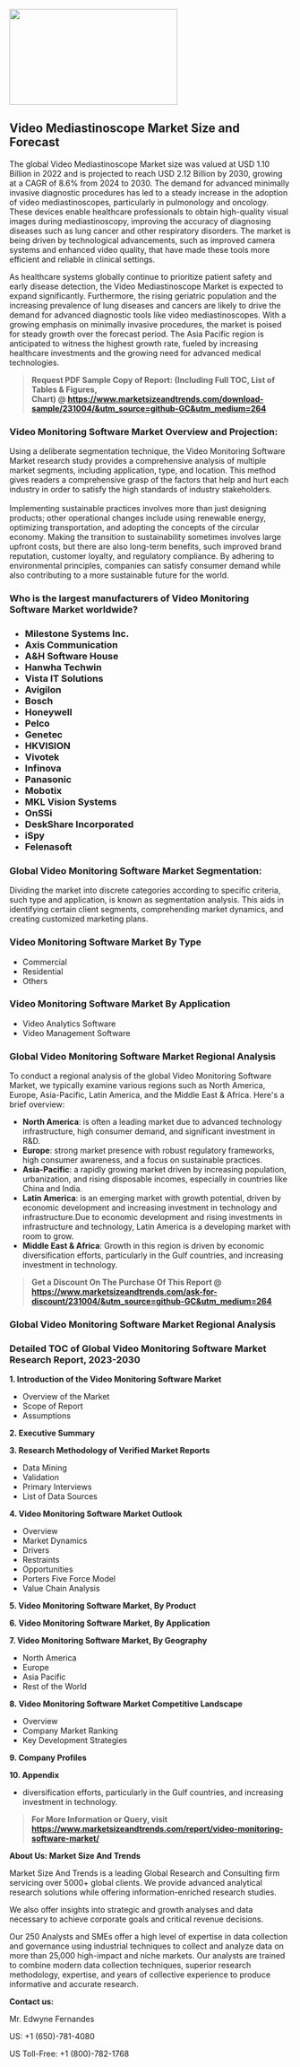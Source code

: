 <p><img class="alignnone size-medium wp-image-20088" src="https://ffe5etoiles.com/wp-content/uploads/2024/12/MST1-300x171.png" alt="" width="300" height="171" /></p><h2>Video Mediastinoscope Market Size and Forecast</h2><p>The global Video Mediastinoscope Market size was valued at USD 1.10 Billion in 2022 and is projected to reach USD 2.12 Billion by 2030, growing at a CAGR of 8.6% from 2024 to 2030. The demand for advanced minimally invasive diagnostic procedures has led to a steady increase in the adoption of video mediastinoscopes, particularly in pulmonology and oncology. These devices enable healthcare professionals to obtain high-quality visual images during mediastinoscopy, improving the accuracy of diagnosing diseases such as lung cancer and other respiratory disorders. The market is being driven by technological advancements, such as improved camera systems and enhanced video quality, that have made these tools more efficient and reliable in clinical settings.</p><p>As healthcare systems globally continue to prioritize patient safety and early disease detection, the Video Mediastinoscope Market is expected to expand significantly. Furthermore, the rising geriatric population and the increasing prevalence of lung diseases and cancers are likely to drive the demand for advanced diagnostic tools like video mediastinoscopes. With a growing emphasis on minimally invasive procedures, the market is poised for steady growth over the forecast period. The Asia Pacific region is anticipated to witness the highest growth rate, fueled by increasing healthcare investments and the growing need for advanced medical technologies.</p></p><blockquote id="" class=""><strong>Request PDF Sample Copy of Report: (Including Full TOC, List of Tables &amp; Figures, Chart)&nbsp;@&nbsp;<strong><a href="https://www.marketsizeandtrends.com/download-sample/231004/&utm_source=github-GC&utm_medium=264" target="_blank">https://www.marketsizeandtrends.com/download-sample/231004/&utm_source=github-GC&utm_medium=264</a></strong></strong></blockquote><h3 id="" class="">Video Monitoring Software Market&nbsp;Overview and Projection:</h3><p id="" class="">Using a deliberate segmentation technique, the Video Monitoring Software Market research study provides a comprehensive analysis of multiple market segments, including application, type, and location. This method gives readers a comprehensive grasp of the factors that help and hurt each industry in order to satisfy the high standards of industry stakeholders. <br /> <br />Implementing sustainable practices involves more than just designing products; other operational changes include using renewable energy, optimizing transportation, and adopting the concepts of the circular economy. Making the transition to sustainability sometimes involves large upfront costs, but there are also long-term benefits, such improved brand reputation, customer loyalty, and regulatory compliance. By adhering to environmental principles, companies can satisfy consumer demand while also contributing to a more sustainable future for the world.</p><h3 id="" class="">Who is the largest manufacturers of&nbsp;Video Monitoring Software Market worldwide?</h3><h3 class=""><p><ul><li>Milestone Systems Inc. </li><li> Axis Communication </li><li> A&H Software House </li><li> Hanwha Techwin </li><li> Vista IT Solutions </li><li> Avigilon </li><li> Bosch </li><li> Honeywell </li><li> Pelco </li><li> Genetec </li><li> HKVISION </li><li> Vivotek </li><li> Infinova </li><li> Panasonic </li><li> Mobotix </li><li> MKL Vision Systems </li><li> OnSSi </li><li> DeskShare Incorporated </li><li> iSpy </li><li> Felenasoft</li></ul></p></h3><h3 id="" class="">Global&nbsp;Video Monitoring Software Market Segmentation:</h3><p id="" class="">Dividing the market into discrete categories according to specific criteria, such type and application, is known as segmentation analysis. This aids in identifying certain client segments, comprehending market dynamics, and creating customized marketing plans.</p><h3 id="" class="">Video Monitoring Software Market&nbsp;By Type</h3><p><p><ul><li>Commercial</li><li> Residential</li><li> Others</p></li></ul></p></p><h3 id="" class="">Video Monitoring Software Market&nbsp;By Application</h3><p class=""><p><ul><li>Video Analytics Software</li><li> Video Management Software</li></ul></p></p><h3 id="" class="">Global Video Monitoring Software Market Regional Analysis</h3><p id="" class="">To conduct a regional analysis of the global Video Monitoring Software Market, we typically examine various regions such as North America, Europe, Asia-Pacific, Latin America, and the Middle East &amp; Africa. Here's a brief overview:</p><ul><li><strong>North America</strong>: is often a leading market due to advanced technology infrastructure, high consumer demand, and significant investment in R&amp;D.</li><li><strong>Europe</strong>: strong market presence with robust regulatory frameworks, high consumer awareness, and a focus on sustainable practices.</li><li><strong>Asia-Pacific</strong>: a rapidly growing market driven by increasing population, urbanization, and rising disposable incomes, especially in countries like China and India.</li><li><strong>Latin America</strong>: is an emerging market with growth potential, driven by economic development and increasing investment in technology and infrastructure.Due to economic development and rising investments in infrastructure and technology, Latin America is a developing market with room to grow.</li><li><strong>Middle East &amp; Africa</strong>: Growth in this region is driven by economic diversification efforts, particularly in the Gulf countries, and increasing investment in technology.</li></ul><blockquote id="" class=""><strong>Get a Discount On The Purchase Of This Report @ <strong><a href="https://www.marketsizeandtrends.com/ask-for-discount/231004/&utm_source=github-GC&utm_medium=264" target="_blank">https://www.marketsizeandtrends.com/ask-for-discount/231004/&utm_source=github-GC&utm_medium=264</a></strong></strong></blockquote><h3 id="" class="">Global Video Monitoring Software Market Regional Analysis</h3><h3 id="" class="">Detailed TOC of Global Video Monitoring Software Market Research Report, 2023-2030</h3><p id="" class=""><strong>1. Introduction of the Video Monitoring Software Market</strong></p><ul><li>Overview of the Market</li><li>Scope of Report</li><li>Assumptions</li></ul><p id="" class=""><strong>2. Executive Summary</strong></p><p id="" class=""><strong>3. Research Methodology of Verified Market Reports</strong></p><ul><li>Data Mining</li><li>Validation</li><li>Primary Interviews</li><li>List of Data Sources</li></ul><p id="" class=""><strong>4. Video Monitoring Software Market Outlook</strong></p><ul><li>Overview</li><li>Market Dynamics</li><li>Drivers</li><li>Restraints</li><li>Opportunities</li><li>Porters Five Force Model</li><li>Value Chain Analysis</li></ul><p id="" class=""><strong>5. Video Monitoring Software Market, By Product</strong></p><p id="" class=""><strong>6. Video Monitoring Software Market, By Application</strong></p><p id="" class=""><strong>7. Video Monitoring Software Market, By Geography</strong></p><ul><li>North America</li><li>Europe</li><li>Asia Pacific</li><li>Rest of the World</li></ul><p id="" class=""><strong>8. Video Monitoring Software Market Competitive Landscape</strong></p><ul><li>Overview</li><li>Company Market Ranking</li><li>Key Development Strategies</li></ul><p id="" class=""><strong>9. Company Profiles</strong></p><p id="" class=""><strong>10. Appendix</strong></p><ul><li>diversification efforts, particularly in the Gulf countries, and increasing investment in technology.</li></ul><blockquote id="" class=""><strong>For More Information or Query, visit <strong><strong><a href="https://www.marketsizeandtrends.com/report/video-monitoring-software-market/" target="_blank">https://www.marketsizeandtrends.com/report/video-monitoring-software-market/</a></strong></strong></strong></blockquote><p id="" class=""><strong>About Us: Market Size And Trends</strong></p><p id="" class="">Market Size And Trends is a leading Global Research and Consulting firm servicing over 5000+ global clients. We provide advanced analytical research solutions while offering information-enriched research studies.</p><p id="" class="">We also offer insights into strategic and growth analyses and data necessary to achieve corporate goals and critical revenue decisions.</p><p id="" class="">Our 250 Analysts and SMEs offer a high level of expertise in data collection and governance using industrial techniques to collect and analyze data on more than 25,000 high-impact and niche markets. Our analysts are trained to combine modern data collection techniques, superior research methodology, expertise, and years of collective experience to produce informative and accurate research.</p><p id="" class=""><strong>Contact us:</strong></p><p id="" class="">Mr. Edwyne Fernandes</p><p id="" class="">US: +1 (650)-781-4080</p><p id="" class="">US Toll-Free: +1 (800)-782-1768</p>
